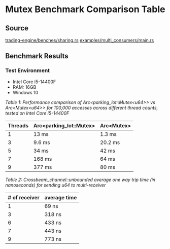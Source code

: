 # Mutex Benchmark Comparison Table

## Source
[trading-engine/benches/sharing.rs](./trading-engine/benches/sharing.rs)
[examples/multi_consumers/main.rs](./examples/multi_consumers/main.rs)

## Benchmark Results

### Test Environment
- Intel Core i5-14400F
- RAM: 16GB
- Windows 10

*Table 1: Performance comparison of Arc\<parking_lot::Mutex\<u64>> vs Arc\<Mutex\<u64>> for 100,000 accesses across different thread counts, tested on Intel Core i5-14400F*

| Threads | Arc<parking_lot::Mutex<A>> | Arc<Mutex<A>>     |
|---------|----------------------------|-------------------|
| 1       | 13 ms                  | 1.3 ms         |
| 3       | 9.6 ms                  | 20.2 ms         |
| 5       | 34 ms                  | 42 ms         |
| 7       | 168 ms                  | 64 ms         |
| 9       | 377 ms                  | 80 ms         |

*Table 2: Crossbeam_channel::unbounded average one way trip time (in nanoseconds) for sending u64 to multi-receiver*

| # of receiver | average time |
|--|--|
|1|69 ns|
|3| 318 ns|
|6| 433 ns |
|7| 443 ns|
|9| 773 ns|